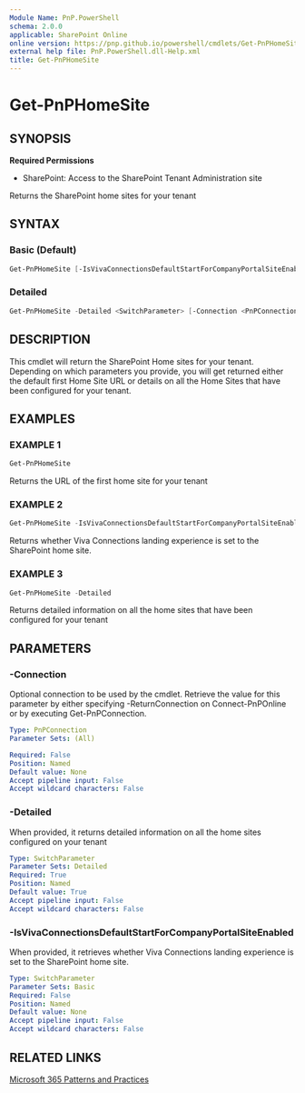 ```yaml
---
Module Name: PnP.PowerShell
schema: 2.0.0
applicable: SharePoint Online
online version: https://pnp.github.io/powershell/cmdlets/Get-PnPHomeSite.html
external help file: PnP.PowerShell.dll-Help.xml
title: Get-PnPHomeSite
---
```

  
# Get-PnPHomeSite

## SYNOPSIS

**Required Permissions**

* SharePoint: Access to the SharePoint Tenant Administration site

Returns the SharePoint home sites for your tenant

## SYNTAX

### Basic (Default)
```powershell
Get-PnPHomeSite [-IsVivaConnectionsDefaultStartForCompanyPortalSiteEnabled <SwitchParameter>] [-Connection <PnPConnection>]
```

### Detailed
```powershell
Get-PnPHomeSite -Detailed <SwitchParameter> [-Connection <PnPConnection>]
```

## DESCRIPTION

This cmdlet will return the SharePoint Home sites for your tenant. Depending on which parameters you provide, you will get returned either the default first Home Site URL or details on all the Home Sites that have been configured for your tenant.

## EXAMPLES

### EXAMPLE 1
```powershell
Get-PnPHomeSite
```

Returns the URL of the first home site for your tenant

### EXAMPLE 2
```powershell
Get-PnPHomeSite -IsVivaConnectionsDefaultStartForCompanyPortalSiteEnabled
```

Returns whether Viva Connections landing experience is set to the SharePoint home site.

### EXAMPLE 3
```powershell
Get-PnPHomeSite -Detailed
```

Returns detailed information on all the home sites that have been configured for your tenant

## PARAMETERS

### -Connection
Optional connection to be used by the cmdlet. Retrieve the value for this parameter by either specifying -ReturnConnection on Connect-PnPOnline or by executing Get-PnPConnection.

```yaml
Type: PnPConnection
Parameter Sets: (All)

Required: False
Position: Named
Default value: None
Accept pipeline input: False
Accept wildcard characters: False
```

### -Detailed
When provided, it returns detailed information on all the home sites configured on your tenant 

```yaml
Type: SwitchParameter
Parameter Sets: Detailed
Required: True
Position: Named
Default value: True
Accept pipeline input: False
Accept wildcard characters: False
```

### -IsVivaConnectionsDefaultStartForCompanyPortalSiteEnabled
When provided, it retrieves whether Viva Connections landing experience is set to the SharePoint home site.

```yaml
Type: SwitchParameter
Parameter Sets: Basic
Required: False
Position: Named
Default value: None
Accept pipeline input: False
Accept wildcard characters: False
```

## RELATED LINKS

[Microsoft 365 Patterns and Practices](https://aka.ms/m365pnp)